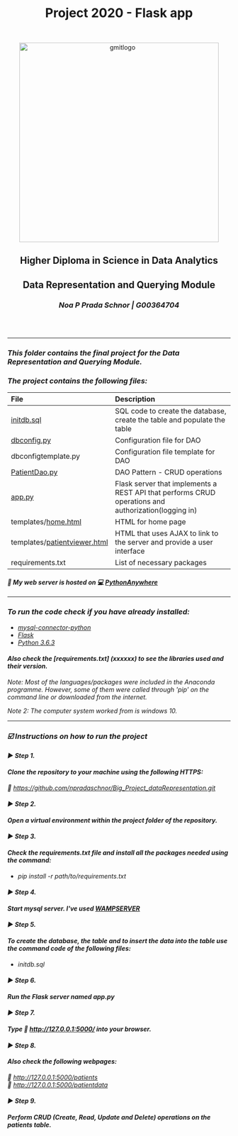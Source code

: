 <h1 align="center"> Project 2020 - Flask app </h1><br>

<p align="center"><img src="https://image.ibb.co/g96qDc/gmitlogo.jpg" alt="gmitlogo" border="0" width=450 align="center"></p>
<h2 align="center"> Higher Diploma in Science in Data Analytics</h2>
<h2 align="center">Data Representation and Querying Module</h2></p>

<h3 align="center"><i>Noa P Prada Schnor | G00364704<i> </h3><br><br>

---------------------------------------------------------------------------------------------------------------------------------------------------------------


### This folder contains the final project for the Data Representation and Querying Module.

### The project contains the following files:

|    File                       |      Description                                                                                       | 
|:------------------------------|:-------------------------------------------------------------------------------------------------------|
| [initdb.sql](https://github.com/npradaschnor/Big_Project_dataRepresentation/blob/master/initdb.sql)                    |   SQL code to create the database, create the table and populate the table                             |
| [dbconfig.py](https://github.com/npradaschnor/Big_Project_dataRepresentation/blob/master/dbconfig.py)                   |   Configuration file for DAO                                                                           |
| dbconfigtemplate.py           |   Configuration file template for DAO                                                                  |
| [PatientDao.py](https://github.com/npradaschnor/Big_Project_dataRepresentation/blob/master/PatientDao.py)                 |   DAO Pattern - CRUD operations                                                                        |
| [app.py](https://github.com/npradaschnor/Big_Project_dataRepresentation/blob/master/app.py)                        |   Flask server that implements a REST API that performs CRUD operations and authorization(logging in)  |
| templates/[home.html](https://github.com/npradaschnor/Big_Project_dataRepresentation/blob/master/templates/home.html)           |   HTML for home page                                                                                   |
| templates/[patientviewer.html](https://github.com/npradaschnor/Big_Project_dataRepresentation/blob/master/templates/patientviewer.html)  |   HTML that uses AJAX to link to the server and provide a user interface                               |
| requirements.txt              |   List of necessary packages                                                                           |

#### :mega:  My web server is hosted on :computer: [PythonAnywhere](http://npradaschnor.pythonanywhere.com/)

--------------------------------------------------------------------------------------------------------------------------------------------------------------

### To run the code check if you have already installed:
- [mysql-connector-python](https://pypi.org/project/mysql-connector-python/)
- [Flask](https://flask.palletsprojects.com/en/master/installation/)
- [Python 3.6.3](https://www.python.org/downloads/release/python-363/)

#### Also check the [requirements.txt] (xxxxxx) to see the libraries used and their version.

*Note*: Most of the languages/packages were included in the Anaconda programme. However, some of them were called through 'pip' on the command line or downloaded from the internet.

*Note 2*: The computer system worked from is windows 10.

---------------------------------------------------------------------------------------------------------------------------------------------------------------

### :ballot_box_with_check: **Instructions on how to run the project**

#### :arrow_forward: **Step 1.** 
#### Clone the repository to your machine using the following HTTPS:
:link: <https://github.com/npradaschnor/Big_Project_dataRepresentation.git>

#### :arrow_forward: **Step 2.**
#### Open a virtual environment within the project folder of the repository.

#### :arrow_forward: **Step 3.**
#### Check the requirements.txt file and install all the packages needed using the command:
- pip install -r path/to/requirements.txt

#### :arrow_forward: **Step 4.** 
#### Start mysql server. I've used [WAMPSERVER](https://www.wampserver.com/en/)

#### :arrow_forward: **Step 5.** 
#### To create the database, the table and to insert the data into the table use the command code of the following files:
- initdb.sql

#### :arrow_forward: **Step 6.** 
#### Run the Flask server named app.py

#### :arrow_forward: **Step 7.** 
#### Type :link: <http://127.0.0.1:5000/> into your browser.

#### :arrow_forward: **Step 8.** 
#### Also check the following webpages:
:link: <http://127.0.0.1:5000/patients> <br/>
:link: <http://127.0.0.1:5000/patientdata>

#### :arrow_forward: **Step 9.**
#### Perform CRUD (Create, Read, Update and Delete) operations on the patients table.

